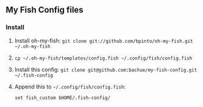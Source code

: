 ## My Fish Config files

### Install

1. Install oh-my-fish: `git clone git://github.com/bpinto/oh-my-fish.git ~/.oh-my-fish`
2. `cp ~/.oh-my-fish/templates/config.fish ~/.config/fish/config.fish`
3. Install this config: `git clone git@github.com:bachue/my-fish-config.git ~/.fish-config`
4. Append this to `~/.config/fish/config.fish`:

    ```fish
    set fish_custom $HOME/.fish-config/
    ``` 
